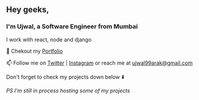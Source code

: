 
## Hey geeks,

### I'm Ujwal, a Software Engineer from Mumbai

I work with react, node and django

🧾 Chekout my [Portfolio](https://rootuj99.github.io/)

📫 Follow me on [Twitter](https://twitter.com/rootuj99) | [Instagram](https://www.instagram.com/rootuj) or reach me at ujwal99arak@gmail.com

Don't forget to check my projects down below ⬇️

*PS I'm still in process hosting some of my projects*
